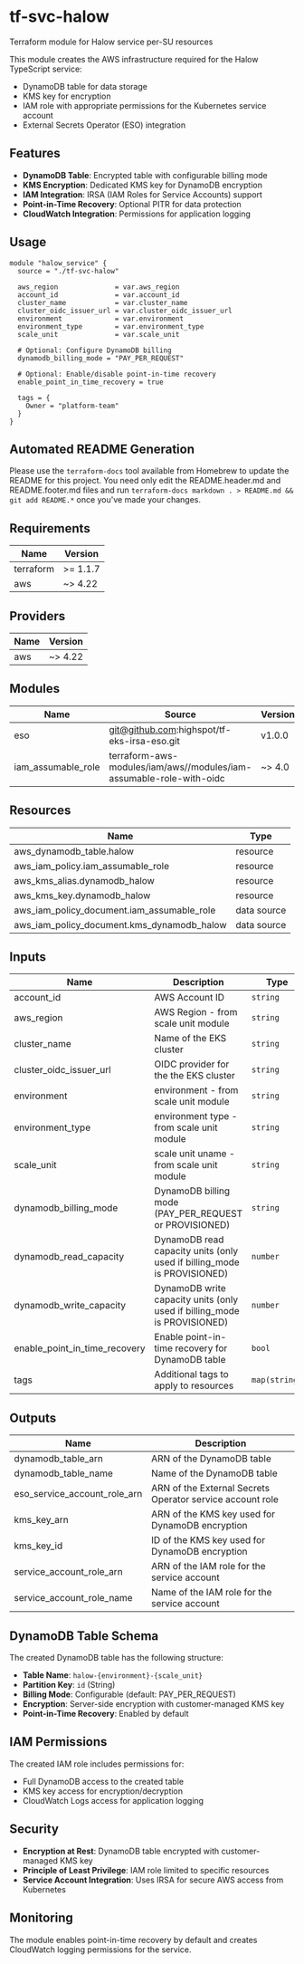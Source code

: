 # tf-svc-halow

Terraform module for Halow service per-SU resources

This module creates the AWS infrastructure required for the Halow TypeScript service:
- DynamoDB table for data storage
- KMS key for encryption
- IAM role with appropriate permissions for the Kubernetes service account
- External Secrets Operator (ESO) integration

## Features

- **DynamoDB Table**: Encrypted table with configurable billing mode
- **KMS Encryption**: Dedicated KMS key for DynamoDB encryption
- **IAM Integration**: IRSA (IAM Roles for Service Accounts) support
- **Point-in-Time Recovery**: Optional PITR for data protection
- **CloudWatch Integration**: Permissions for application logging

## Usage

```hcl
module "halow_service" {
  source = "./tf-svc-halow"
  
  aws_region              = var.aws_region
  account_id              = var.account_id
  cluster_name            = var.cluster_name
  cluster_oidc_issuer_url = var.cluster_oidc_issuer_url
  environment             = var.environment
  environment_type        = var.environment_type
  scale_unit              = var.scale_unit
  
  # Optional: Configure DynamoDB billing
  dynamodb_billing_mode = "PAY_PER_REQUEST"
  
  # Optional: Enable/disable point-in-time recovery
  enable_point_in_time_recovery = true
  
  tags = {
    Owner = "platform-team"
  }
}
```

## Automated README Generation

Please use the `terraform-docs` tool available from Homebrew to update the README for this
project. You need only edit the README.header.md and README.footer.md files and run
`terraform-docs markdown . > README.md && git add README.*` once you've made your changes.

## Requirements

| Name | Version |
|------|---------|
| terraform | >= 1.1.7 |
| aws | ~> 4.22 |

## Providers

| Name | Version |
|------|---------|
| aws | ~> 4.22 |

## Modules

| Name | Source | Version |
|------|--------|---------|
| eso | git@github.com:highspot/tf-eks-irsa-eso.git | v1.0.0 |
| iam_assumable_role | terraform-aws-modules/iam/aws//modules/iam-assumable-role-with-oidc | ~> 4.0 |

## Resources

| Name | Type |
|------|------|
| aws_dynamodb_table.halow | resource |
| aws_iam_policy.iam_assumable_role | resource |
| aws_kms_alias.dynamodb_halow | resource |
| aws_kms_key.dynamodb_halow | resource |
| aws_iam_policy_document.iam_assumable_role | data source |
| aws_iam_policy_document.kms_dynamodb_halow | data source |

## Inputs

| Name | Description | Type | Default | Required |
|------|-------------|------|---------|:--------:|
| account_id | AWS Account ID | `string` | n/a | yes |
| aws_region | AWS Region - from scale unit module | `string` | n/a | yes |
| cluster_name | Name of the EKS cluster | `string` | n/a | yes |
| cluster_oidc_issuer_url | OIDC provider for the the EKS cluster | `string` | n/a | yes |
| environment | environment - from scale unit module | `string` | n/a | yes |
| environment_type | environment type - from scale unit module | `string` | n/a | yes |
| scale_unit | scale unit uname - from scale unit module | `string` | n/a | yes |
| dynamodb_billing_mode | DynamoDB billing mode (PAY_PER_REQUEST or PROVISIONED) | `string` | `"PAY_PER_REQUEST"` | no |
| dynamodb_read_capacity | DynamoDB read capacity units (only used if billing_mode is PROVISIONED) | `number` | `null` | no |
| dynamodb_write_capacity | DynamoDB write capacity units (only used if billing_mode is PROVISIONED) | `number` | `null` | no |
| enable_point_in_time_recovery | Enable point-in-time recovery for DynamoDB table | `bool` | `true` | no |
| tags | Additional tags to apply to resources | `map(string)` | `{}` | no |

## Outputs

| Name | Description |
|------|-------------|
| dynamodb_table_arn | ARN of the DynamoDB table |
| dynamodb_table_name | Name of the DynamoDB table |
| eso_service_account_role_arn | ARN of the External Secrets Operator service account role |
| kms_key_arn | ARN of the KMS key used for DynamoDB encryption |
| kms_key_id | ID of the KMS key used for DynamoDB encryption |
| service_account_role_arn | ARN of the IAM role for the service account |
| service_account_role_name | Name of the IAM role for the service account |

## DynamoDB Table Schema

The created DynamoDB table has the following structure:

- **Table Name**: `halow-{environment}-{scale_unit}`
- **Partition Key**: `id` (String)
- **Billing Mode**: Configurable (default: PAY_PER_REQUEST)
- **Encryption**: Server-side encryption with customer-managed KMS key
- **Point-in-Time Recovery**: Enabled by default

## IAM Permissions

The created IAM role includes permissions for:

- Full DynamoDB access to the created table
- KMS key access for encryption/decryption
- CloudWatch Logs access for application logging

## Security

- **Encryption at Rest**: DynamoDB table encrypted with customer-managed KMS key
- **Principle of Least Privilege**: IAM role limited to specific resources
- **Service Account Integration**: Uses IRSA for secure AWS access from Kubernetes

## Monitoring

The module enables point-in-time recovery by default and creates CloudWatch logging permissions for the service.